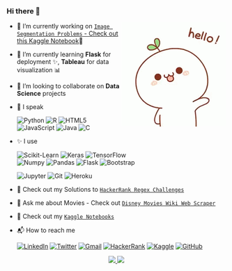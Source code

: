### Hi there 👋

<img align="right" src="img/hello.gif" height="240" width="240">

- 🔭 I’m currently working on [`Image Segmentation Problems` - Check out this Kaggle Notebook](https://www.kaggle.com/sinjoysaha/segmentation-with-u-net)🧠
- 🌱 I’m currently learning **Flask** for deployment ✨, **Tableau** for data visualization 📊
- 👯 I’m looking to collaborate on **Data Science** projects
- 💬 I speak 

  ![Python](https://img.shields.io/badge/Python-FFD43B?style=for-the-badge&logo=python&logoColor=darkgreen)
  ![R](https://img.shields.io/badge/R-276DC3?style=for-the-badge&logo=r&logoColor=white)
  ![HTML5](https://img.shields.io/badge/HTML5-E34F26?style=for-the-badge&logo=html5&logoColor=white)
  ![JavaScript](https://img.shields.io/badge/JavaScript-323330?style=for-the-badge&logo=javascript&logoColor=F7DF1E)
  ![Java](https://img.shields.io/badge/Java-ED8B00?style=for-the-badge&logo=java&logoColor=white)
  ![C](https://img.shields.io/badge/C-00599C?style=for-the-badge&logo=c&logoColor=white)
  
- ✨ I use 

  ![Scikit-Learn](https://img.shields.io/badge/scikit_learn-F7931E?style=for-the-badge&logo=scikit-learn&logoColor=white)
  ![Keras](https://img.shields.io/badge/Keras-D00000?style=for-the-badge&logo=Keras&logoColor=white)
  ![TensorFlow](https://img.shields.io/badge/TensorFlow-FF6F00?style=for-the-badge&logo=TensorFlow&logoColor=white)  
  ![Numpy](https://img.shields.io/badge/Numpy-777BB4?style=for-the-badge&logo=numpy&logoColor=white)
  ![Pandas](https://img.shields.io/badge/Pandas-2C2D72?style=for-the-badge&logo=pandas&logoColor=white)
  ![Flask](https://img.shields.io/badge/Flask-000000?style=for-the-badge&logo=flask&logoColor=white)
  ![Bootstrap](https://img.shields.io/badge/Bootstrap-563D7C?style=for-the-badge&logo=bootstrap&logoColor=white)
  
  ![Jupyter](https://img.shields.io/badge/Jupyter-F37626.svg?&style=for-the-badge&logo=Jupyter&logoColor=white)
  ![Git](https://img.shields.io/badge/Git-F05032?style=for-the-badge&logo=git&logoColor=white)
  ![Heroku](https://img.shields.io/badge/Heroku-430098?style=for-the-badge&logo=heroku&logoColor=white)

- 🤔 Check out my Solutions to [`HackerRank Regex Challenges`](https://github.com/sinjoysaha/regex)  
- 🎥 Ask me about Movies - Check out [`Disney Movies Wiki Web Scraper`](https://github.com/sinjoysaha/Disney-Movies-Wiki-WebScraper)
- 📓 Check out my [`Kaggle Notebooks`](https://www.kaggle.com/sinjoysaha/code)
- 📬 How to reach me
  
  [![LinkedIn](https://img.shields.io/badge/LinkedIn-0077B5?style=for-the-badge&logo=linkedin&logoColor=white)](https://linkedin.com/in/sinjoysaha)
  [![Twitter](https://img.shields.io/badge/Twitter-1DA1F2?style=for-the-badge&logo=twitter&logoColor=white)](https://twitter.com/SinjoySaha)
  [![Gmail](https://img.shields.io/badge/Gmail-D14836?style=for-the-badge&logo=gmail&logoColor=white)](mailto:sinjoysaha555@gmail.com)
  [![HackerRank](https://img.shields.io/badge/-Hackerrank-2EC866?style=for-the-badge&logo=HackerRank&logoColor=white)](https://www.hackerrank.com/sinjoysaha)
  [![Kaggle](https://img.shields.io/badge/Kaggle-20BEFF?style=for-the-badge&logo=Kaggle&logoColor=white)](https://www.kaggle.com/sinjoysaha)
  [![GitHub](https://img.shields.io/badge/GitHub-100000?style=for-the-badge&logo=github&logoColor=white)](https://www.github.com/sinjoysaha)
  
  

<p align="center">
<a href="https://github.com/sinjoysaha">
  <img height="180em" src="https://github-readme-stats-eight-theta.vercel.app/api?username=sinjoysaha&show_icons=true&theme=algolia&include_all_commits=true&count_private=true"/>
  <img height="180em" src="https://github-readme-stats-eight-theta.vercel.app/api/top-langs/?username=sinjoysaha&layout=compact&langs_count=8&theme=algolia"/>
</a>
</p>
